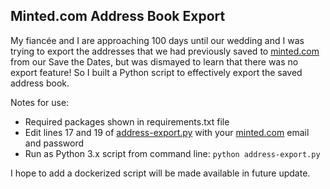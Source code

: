 ## Minted.com Address Book Export
My fiancée and I are approaching 100 days until our wedding and I was trying to export the addresses that we had previously saved to [minted.com](https://minted.com) from our Save the Dates, but was dismayed to learn that there was no export feature! So I built a Python script to effectively export the saved address book.

Notes for use:
* Required packages shown in requirements.txt file
* Edit lines 17 and 19 of [address-export.py](https://github.com/wkarney/code-snippets/tree/master/minted-address-scrape/address-export.py) with your [minted.com](https://minted.com) email and password
* Run as Python 3.x script from command line: 
    `python address-export.py`

I hope to add a dockerized script will be made available in future update.
